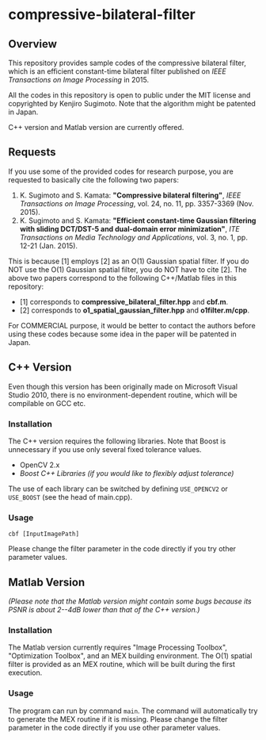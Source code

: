 # compressive-bilateral-filter



## Overview

This repository provides sample codes of the compressive bilateral filter, which is an efficient constant-time bilateral filter published on *IEEE Transactions on Image Processing* in 2015.

All the codes in this repository is open to public under the MIT license and copyrighted by Kenjiro Sugimoto. Note that the algorithm might be patented in Japan.

C++ version and Matlab version are currently offered.



## Requests

If you use some of the provided codes for research purpose, you are requested to basically cite the following two papers:

1. K. Sugimoto and S. Kamata: **"Compressive bilateral filtering"**, *IEEE Transactions on Image Processing*, vol. 24, no. 11, pp. 3357-3369 (Nov. 2015).
2. K. Sugimoto and S. Kamata: **"Efficient constant-time Gaussian filtering with sliding DCT/DST-5 and dual-domain error minimization"**, *ITE Transactions on Media Technology and Applications*, vol. 3, no. 1, pp. 12-21 (Jan. 2015).

This is because [1] employs [2] as an O(1) Gaussian spatial filter. If you do NOT use the O(1) Gaussian spatial filter, you do NOT have to cite [2]. The above two papers correspond to the following C++/Matlab files in this repository:

* [1] corresponds to **compressive_bilateral_filter.hpp** and **cbf.m**.
* [2] corresponds to **o1_spatial_gaussian_filter.hpp** and **o1filter.m/cpp**.

For COMMERCIAL purpose, it would be better to contact the authors before using these codes because some idea in the paper will be patented in Japan.



## C++ Version

Even though this version has been originally made on Microsoft Visual Studio 2010, there is no environment-dependent routine, which will be compilable on GCC etc.

### Installation

The C++ version requires the following libraries. Note that Boost is unnecessary if you use only several fixed tolerance values.

* OpenCV 2.x
* *Boost C++ Libraries (if you would like to flexibly adjust tolerance)*

The use of each library can be switched by defining `USE_OPENCV2` or `USE_BOOST` (see the head of main.cpp).

### Usage

```
cbf [InputImagePath]
```

Please change the filter parameter in the code directly if you try other parameter values.



## Matlab Version

*(Please note that the Matlab version might contain some bugs because its PSNR is about 2--4dB lower than that of the C++ version.)*

### Installation

The Matlab version currently requires "Image Processing Toolbox", "Optimization Toolbox", and an MEX building environment. The O(1) spatial filter is provided as an MEX routine, which will be built during the first execution.

### Usage

The program can run by command `main`. The command will automatically try to generate the MEX routine if it is missing. Please change the filter parameter in the code directly if you use other parameter values.


